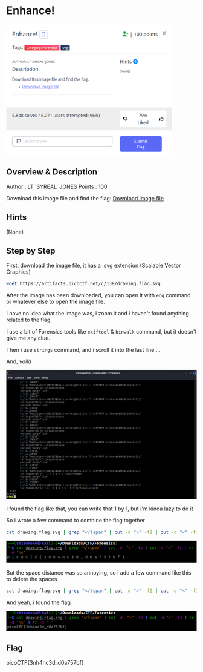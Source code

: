 # Enhance!

![Challenge Picture](enhance.png)

## Overview & Description

Author : LT 'SYREAL' JONES
Points : 100 

Download this image file and find the flag: [Download image file](https://artifacts.picoctf.net/c/138/drawing.flag.svg)

## Hints

(None)

## Step by Step

First, download the image file, it has a .svg extension (Scalable Vector Graphics)

```bash
wget https://artifacts.picoctf.net/c/138/drawing.flag.svg
```

After the image has been downloaded, you can open it with ``eog`` command or whatever else to open the image file.

I have no idea what the image was, i zoom it and i haven't found anything related to the flag

I use a bit of Forensics tools like ``exiftool`` & ``binwalk`` command, but it doesn't give me any clue.

Then i use ``strings`` command, and i scroll it into the last line....

And, *voilà*

![Strings Picture](strings.png)

I found the flag like that, you can write that 1 by 1, but i'm kinda lazy to do it

So i wrote a few command to combine the flag together

```bash
cat drawing.flag.svg | grep "</tspan" | cut -d ">" -f2 | cut -d "<" -f1 | tr -d "\n"
```

![No Space Image](nospace.png)

But the space distance was so annoying, so i add a few command like this to delete the spaces

```bash
cat drawing.flag.svg | grep "</tspan" | cut -d ">" -f2 | cut -d "<" -f1 | tr -d "\n" | tr -d " "
```

And yeah, i found the flag

![Final Flag Image](final_flag.png)

## Flag

picoCTF{3nh4nc3d_d0a757bf}



